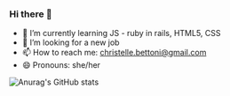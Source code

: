 ### Hi there 👋

- 🌱 I’m currently learning JS - ruby in rails, HTML5, CSS
- 👯 I’m looking for a new job
- 📫 How to reach me: christelle.bettoni@gmail.com
- 😄 Pronouns: she/her

![Anurag's GitHub stats](https://github-readme-stats.vercel.app/api?username=cbettoni&show_icons=true&theme=radical)
